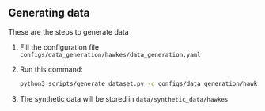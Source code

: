 ## Generating data

These are the steps to generate data

1. Fill the configuration file `configs/data_generation/hawkes/data_generation.yaml`

2. Run this command:
   ```bash
   python3 scripts/generate_dataset.py -c configs/data_generation/hawkes/data_generation.yaml
   ```

3. The synthetic data will be stored in `data/synthetic_data/hawkes`
